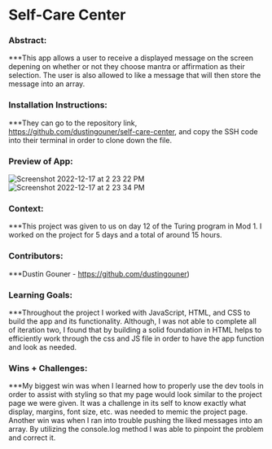 # Self-Care Center 

### Abstract:
[//]: <> (Briefly describe what you built and its features. What problem is the app solving? How does this application solve that problem?)
***This app allows a user to receive a displayed message on the screen depening on whether or not they choose mantra or affirmation as their selection. The user is also allowed to like a message that will then store the message into an array. 

### Installation Instructions:
[//]: <> (What steps does a person have to take to get your app cloned down and running?)
***They can go to the repository link, https://github.com/dustingouner/self-care-center, and copy the SSH code into their terminal in order to clone down the file. 


### Preview of App:
[//]: <> (Provide ONE gif or screenshot of your application - choose the "coolest" piece of functionality to show off.)
![Screenshot 2022-12-17 at 2 23 22 PM](https://user-images.githubusercontent.com/117230717/208266456-d4fe8d55-7892-4bb8-8b61-b20d549f80da.png)
![Screenshot 2022-12-17 at 2 23 34 PM](https://user-images.githubusercontent.com/117230717/208266458-14a1570a-739a-47c3-8deb-6b44198d7fa0.png)

### Context:
[//]: <> (Give some context for the project here. How long did you have to work on it? How far into the Turing program are you?)
***This project was given to us on day 12 of the Turing program in Mod 1. I worked on the project for 5 days and a total of around 15 hours.

### Contributors:
[//]: <> (Who worked on this application? Link to their GitHubs.)
***Dustin Gouner -  https://github.com/dustingouner)

### Learning Goals:
[//]: <> (What were the learning goals of this project? What tech did you work with?)
***Throughout the project I worked with JavaScript, HTML, and CSS to build the app and its functionality. Although, I was not able to complete all of iteration two, I found that by building a solid foundation in HTML helps to efficiently work through the css and JS file in order to have the app function and look as needed. 

### Wins + Challenges:
[//]: <> (What are 2-3 wins you have from this project? What were some challenges you faced - and how did you get over them?)
***My biggest win was when I learned how to properly use the dev tools in order to assist with styling so that my page would look similar to the project page we were given. It was a challenge in its self to know exactly what display, margins, font size, etc. was needed to memic the project page. Another win was when I ran into trouble pushing the liked messages into an array. By utilizing the console.log method I was able to pinpoint the problem and correct it. 

